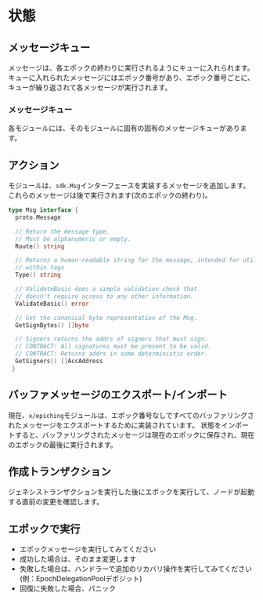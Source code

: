 # 状態

## メッセージキュー

メッセージは、各エポックの終わりに実行されるようにキューに入れられます。 キューに入れられたメッセージにはエポック番号があり、エポック番号ごとに、キューが繰り返されて各メッセージが実行されます。

### メッセージキュー

各モジュールには、そのモジュールに固有の固有のメッセージキューがあります。

## アクション

モジュールは、`sdk.Msg`インターフェースを実装するメッセージを追加します。 これらのメッセージは後で実行されます(次のエポックの終わり)。

```go
type Msg interface {
  proto.Message

  // Return the message type.
  // Must be alphanumeric or empty.
  Route() string

  // Returns a human-readable string for the message, intended for utilization
  // within tags
  Type() string

  // ValidateBasic does a simple validation check that
  // doesn't require access to any other information.
  ValidateBasic() error

  // Get the canonical byte representation of the Msg.
  GetSignBytes() []byte

  // Signers returns the addrs of signers that must sign.
  // CONTRACT: All signatures must be present to be valid.
  // CONTRACT: Returns addrs in some deterministic order.
  GetSigners() []AccAddress
 }
```

## バッファメッセージのエクスポート/インポート

現在、`x/epiching`モジュールは、エポック番号なしですべてのバッファリングされたメッセージをエクスポートするために実装されています。 状態をインポートすると、バッファリングされたメッセージは現在のエポックに保存され、現在のエポックの最後に実行されます。

## 作成トランザクション

ジェネシストランザクションを実行した後にエポックを実行して、ノードが起動する直前の変更を確認します。

## エポックで実行

- エポックメッセージを実行してみてください
- 成功した場合は、そのまま変更します
- 失敗した場合は、ハンドラーで追加のリカバリ操作を実行してみてください(例：EpochDelegationPoolデポジット)
- 回復に失敗した場合、パニック